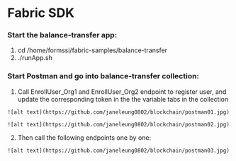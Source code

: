 # Fabric SDK

### Start the balance-transfer app:

1. cd /home/formssi/fabric-samples/balance-transfer
2. ./runApp.sh


### Start Postman and go into balance-transfer collection:

1.	Call EnrollUser_Org1 and EnrollUser_Org2 endpoint to register user, and update the corresponding token in the the variable tabs in the collection

```
![alt text](https://github.com/janeleung0802/blockchain/postman01.jpg)

![alt text](https://github.com/janeleung0802/blockchain/postman02.jpg)
```

2.	Then call the following endpoints one by one:

```
![alt text](https://github.com/janeleung0802/blockchain/postman03.jpg)
```
